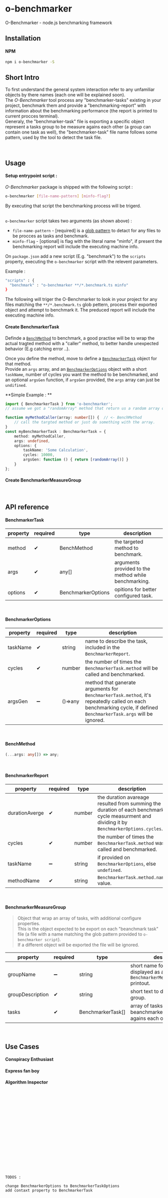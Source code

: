# o-benchmarker
O-Benchmarker - node.js benchmarking framework

## Installation
#### NPM
```sh
npm i o-benchmarker -S
```


## Short Intro
To first understand the general system interaction refer to any unfamiliar objects by there names (each one will be explained soon).<br>
The *O-Benchmarker* tool process any "benchmarker-tasks" existing in your project, benchmark them and provide a "benchmarking-report" with information about the benchmarking performance (the report is printed to current procces terminal).<br>
Generaly, the "benchmarker-task" file is exporting a specific object represent a tasks group to be measure agains each other (a group can contain one task as well), the "benchmarker-task" file name follows some pattern, used by the tool to detect the task file.

<br>

## Usage

#### Setup entrypoint script : <br>

*O-Benchmarker* package is shipped with the following script :
```sh
o-benchmarker [file-name-pattern] [minfo-flag?]
```
By executing that script the benchmarking process will be trigerd. <br><br>

`o-benchmarker` script takes two arguments (as shown above) : <br>

* `file-name-pattern` - [required] is a [glob pattern] to detact for any files to be procces as tasks and benchmark.
* `minfo-flag` - [optional] is flag with the literal name "minfo", if present the benchmarking report will include the executing machine info. 


On `package.json` add a new script (E.g. "benchmark") to the `scripts` property, executing the `o-benchmarker` script with the relevent parameters.<br>

Example :
```sh
"scripts" : {
  "benchmark" : "o-benchmarker **/*.benchmark.ts minfo" 
}
```
The following will triger the O-Benchmarker to look in your project for any files matching the `**/*.benchmark.ts` glob pettern, process their exported object and attempt to benchmark it. The preduced report will include the executing machine info.


#### Create BenchmarkerTask 
Definde a [`BenchMethod`](#BenchMethod) to benchmark, a good practise will be to wrap the actual tragted method with a "caller" method, to better handle unexpected behavior (E.g catching error ..).<br>

Once you define the method, move to define a [`BenchmarkerTask`](#BenchmarkerTask) object for that method.<br>
Provide an `args` array, and an [`BenchmarkerOptions`](#BenchmarkerOptions) object with a short `taskName`, number of cycles you want the method to be benchmarked, and an optional `argsGen` function, if `argsGen` provided, the `args` array can just be `undifined`.<br>

**Simple Example : ** <br>
```ts
import { BenchmarkerTask } from 'o-benchmarker';
// assume we got a "randomArray" method that return us a random array of numbers.

function myMethodCaller(array: number[]) {  // <- BenchMethod
    // call the targted method or just do something with the array.
}
const myBenchmarkerTask : BenchmarkerTask = {
    method: myMethodCaller, 
    args: undefined, 
    options: { 
        taskName: 'Some Calculation',
        cycles: 10000, 
        argsGen: function () { return [randomArray()] } 
    }
};
```
 
#### Create BenchmarkerMeasureGroup

<br>

## API reference 

#### BenchmarkerTask

| property | required | type |description|
| ------ | ------ | ------ | ------ |
| method | ✔ | BenchMethod | the targeted method to benchmark. |
| args | ✔ | any[] | arguments provided to the method while benchmarking. |
| options | ✔ | BenchmarkerOptions | opitions for better configured task.  |

<br>

#### BenchmarkerOptions

| property | required | type |description|
| ------ | ------ | ------ | ------ |
| taskName | ✔ | string | name to describe the task, included in the `BenchmarkerReport`. |
| cycles | ✔ | number | the number of times the `BenchmarkerTask.method` will be called and benchmarked. |
| argsGen | ➖ | ()=>any | method that ganerate arguments for `BenchmarkerTask.method`, it's repeatedly called on each benchmarking cycle, if defined `BenchmarkerTask.args` will be ignored. |

<br>

#### BenchMethod

```ts
(...args: any[]) => any;
```

<br>

#### BenchmarkerReport

| property | required | type |description|
| ------ | ------ | ------ | ------ |
| durationAverge | ✔ | number | the duration avareage resulted from summing the duration of each benchmark cycle measurment and dividing it by `BenchmarkerOptions.cycles`. |
| cycles | ✔ | number | the number of times the `BenchmarkerTask.method` was called and benchmarked. |
| taskName | ➖ | string | if provided on `BenchmarkerOptions`, else `undefined`. |
| methodName | ✔ | string | `BenchmarkerTask.method.name` value. |

<br>

#### BenchmarkerMeasureGroup


> Object that wrap an array of tasks, with additional configure properties.<br> 
> This is the object expected to be export on each "beanchmark task" file (a file with a name matching the glob pattern provided to `o-benchmarker script`).<br>
> If a different object will be exported the file will be ignored.


| property | required | type |description|
| ------ | ------ | ------ | ------ |
| groupName | ➖ | string | short name for the group, displayed as a title in `BenchmarkerMeasureGroupReport` printout. |
| groupDescription | ✔ | string | short text to describe the tasks group. |
| tasks | ✔ | BenchmarkerTask[] | array of tasks to be beanchmarked and measured agains each other. |


<br>

## Use Cases

#### Conspiracy Enthusiast 



#### Express fan boy



#### Algorithm Inspector





[glob pattern]: <https://en.wikipedia.org/wiki/Glob_(programming)>

<br><br><br><br><br><br><br><br><br><br><br><br><br><br><br>
```
TODOS : 

change BenchmarkerOptions to BenchmarkerTaskOptions
add contaxt property to BenchmarkerTask
```

